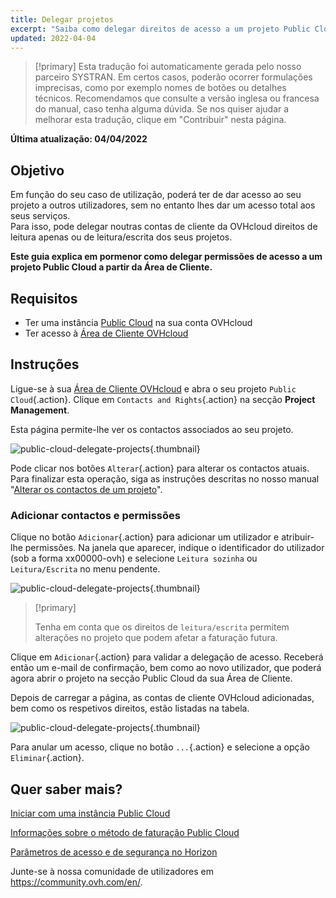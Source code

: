 ```yaml
---
title: Delegar projetos
excerpt: "Saiba como delegar direitos de acesso a um projeto Public Cloud noutras contas da OVHcloud"
updated: 2022-04-04
---
```


> [!primary]
> Esta tradução foi automaticamente gerada pelo nosso parceiro SYSTRAN. Em certos casos, poderão ocorrer formulações imprecisas, como por exemplo nomes de botões ou detalhes técnicos. Recomendamos que consulte a versão inglesa ou francesa do manual, caso tenha alguma dúvida. Se nos quiser ajudar a melhorar esta tradução, clique em "Contribuir" nesta página.
>

**Última atualização: 04/04/2022**

## Objetivo

Em função do seu caso de utilização, poderá ter de dar acesso ao seu projeto a outros utilizadores, sem no entanto lhes dar um acesso total aos seus serviços.<br>
Para isso, pode delegar noutras contas de cliente da OVHcloud direitos de leitura apenas ou de leitura/escrita dos seus projetos.

**Este guia explica em pormenor como delegar permissões de acesso a um projeto Public Cloud a partir da Área de Cliente.**

## Requisitos

- Ter uma instância [Public Cloud](https://www.ovhcloud.com/pt/public-cloud/) na sua conta OVHcloud
- Ter acesso à [Área de Cliente OVHcloud](https://www.ovh.com/auth/?action=gotomanager&from=https://www.ovh.pt/&ovhSubsidiary=pt)

## Instruções 

Ligue-se à sua [Área de Cliente OVHcloud](https://www.ovh.com/auth/?action=gotomanager&from=https://www.ovh.pt/&ovhSubsidiary=pt) e abra o seu projeto `Public Cloud`{.action}. Clique em `Contacts and Rights`{.action} na secção **Project Management**.

Esta página permite-lhe ver os contactos associados ao seu projeto.

![public-cloud-delegate-projects](images/delegatingproject01.png){.thumbnail}

Pode clicar nos botões `Alterar`{.action} para alterar os contactos atuais. Para finalizar esta operação, siga as instruções descritas no nosso manual "[Alterar os contactos de um projeto](/pages/platform/public-cloud/change_project_contacts)".

### Adicionar contactos e permissões

Clique no botão `Adicionar`{.action} para adicionar um utilizador e atribuir-lhe permissões. Na janela que aparecer, indique o identificador do utilizador (sob a forma xx00000-ovh) e selecione `Leitura sozinha` ou `Leitura/Escrita` no menu pendente.

![public-cloud-delegate-projects](images/delegatingproject02.png){.thumbnail}

> [!primary]
>
> Tenha em conta que os direitos de `leitura/escrita` permitem alterações no projeto que podem afetar a faturação futura.
>
 
Clique em `Adicionar`{.action} para validar a delegação de acesso. Receberá então um e-mail de confirmação, bem como ao novo utilizador, que poderá agora abrir o projeto na secção Public Cloud da sua Área de Cliente.

Depois de carregar a página, as contas de cliente OVHcloud adicionadas, bem como os respetivos direitos, estão listadas na tabela.

![public-cloud-delegate-projects](images/delegatingproject03.png){.thumbnail}

Para anular um acesso, clique no botão `...`{.action} e selecione a opção `Eliminar`{.action}.

## Quer saber mais?

[Iniciar com uma instância Public Cloud](/pages/platform/public-cloud/public-cloud-first-steps)

[Informações sobre o método de faturação Public Cloud](/pages/platform/public-cloud/analyze_billing)

[Parâmetros de acesso e de segurança no Horizon](/pages/platform/public-cloud/access_and_security_in_horizon)

Junte-se à nossa comunidade de utilizadores em <https://community.ovh.com/en/>.
